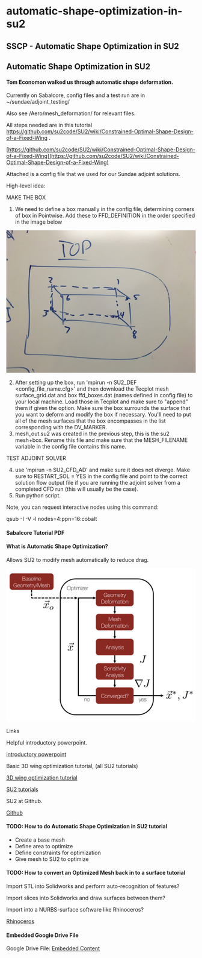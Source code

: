 # automatic-shape-optimization-in-su2

## SSCP - Automatic Shape Optimization in SU2

## Automatic Shape Optimization in SU2

#### Tom Economon walked us through automatic shape deformation.

Currently on Sabalcore, config files and a test run are in \~/sundae/adjoint\_testing/

Also see /Aero/mesh\_deformation/ for relevant files.

All steps needed are in this tutorial https://github.com/su2code/SU2/wiki/Constrained-Optimal-Shape-Design-of-a-Fixed-Wing .

[https://github.com/su2code/SU2/wiki/Constrained-Optimal-Shape-Design-of-a-Fixed-Wing](https://github.com/su2code/SU2/wiki/Constrained-Optimal-Shape-Design-of-a-Fixed-Wing)

Attached is a config file that we used for our Sundae adjoint solutions.

High-level idea:

MAKE THE BOX

1. We need to define a box manually in the config file, determining corners of box in Pointwise. Add these to FFD\_DEFINITION in the order specified in the image below

![](../../../../assets/image_cb87c1892a.jpg)

2. After setting up the box, run 'mpirun -n SU2\_DEF \<config\_file\_name.cfg>' and then download the Tecplot mesh surface\_grid.dat and box ffd\_boxes.dat (names defined in config file) to your local machine.  Load those in Tecplot and make sure to "append" them if given the option.  Make sure the box surrounds the surface that you want to deform and modify the box if necessary.  You'll need to put all of the mesh surfaces that the box encompasses in the list corresponding with the DV\_MARKER.
3. mesh\_out.su2 was created in the previous step, this is the su2 mesh+box.  Rename this file and make sure that the MESH\_FILENAME variable in the config file contains this name.&#x20;

TEST ADJOINT SOLVER

4. use 'mpirun -n SU2\_CFD\_AD' and make sure it does not diverge.  Make sure to RESTART\_SOL = YES in the config file and point to the correct solution flow output file if you are running the adjoint solver from a completed CFD run (this will usually be the case).
5. Run python script.

Note, you can request interactive nodes using this command:

qsub -I -V -l nodes=4:ppn=16:cobalt

#### Sabalcore Tutorial PDF

#### What is Automatic Shape Optimization?

Allows SU2 to modify mesh automatically to reduce drag.

![](../../../../assets/image_565244484e.png)

Links

Helpful introductory powerpoint.

[introductory powerpoint](https://github.com/su2code/Documentation/blob/master/Presentations/3rd%20Workshop/Aerodynamic_Design.pptx?raw=true)

Basic 3D wing optimization tutorial,  (all SU2 tutorials)

[3D wing optimization tutorial](https://github.com/su2code/SU2/wiki/Constrained-Optimal-Shape-Design-of-a-Fixed-Wing)

[SU2 tutorials](http://su2.stanford.edu/training.html)

SU2 at Github.

[Github](https://github.com/su2code)

#### TODO: How to do Automatic Shape Optimization in SU2 tutorial

* Create a base mesh
* Define area to optimize
* Define constraints for optimization
* Give mesh to SU2 to optimize

#### TODO: How to convert an Optimized Mesh back in to a surface tutorial

Import STL into Solidworks and perform auto-recognition of features?

Import slices into Solidworks and draw surfaces between them?

Import into a NURBS-surface software like Rhinoceros?

[Rhinoceros](https://www.rhino3d.com/)

#### Embedded Google Drive File

Google Drive File: [Embedded Content](https://drive.google.com/embeddedfolderview?id=1kwDBywJgt7Vb7awd52A3f7M383K3_g4F#list)
